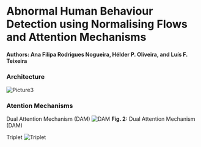 # Abnormal Human Behaviour Detection using Normalising Flows and Attention Mechanisms
#### Authors: Ana Filipa Rodrigues Nogueira, Hélder P. Oliveira, and Luís F. Teixeira

### Architecture
![Picture3](https://github.com/user-attachments/assets/e8d29349-a598-4603-b547-b33ef83814fc "Overview of the whole model pipeline (Image adapted from [1])")


### Atention Mechanisms
Dual Attention Mechanism (DAM)
![DAM](https://github.com/user-attachments/assets/9b0cbc05-c967-4c19-be6d-38d00b0292a6 "Dual Attention Mechanism (DAM)")
**Fig. 2:** Dual Attention Mechanism (DAM)

Triplet
![Triplet](https://github.com/user-attachments/assets/14bc8abf-6ccc-4d2c-b0f7-121ea660e066 "Triplet")
